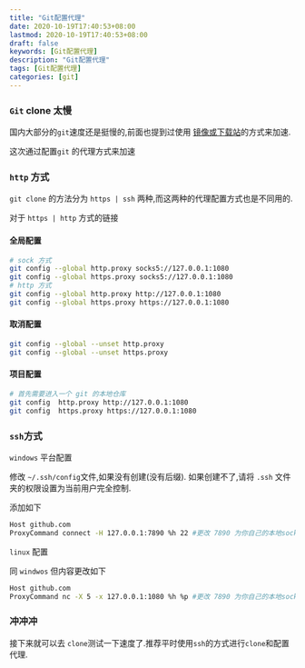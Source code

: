 ```yaml
---
title: "Git配置代理"
date: 2020-10-19T17:40:53+08:00
lastmod: 2020-10-19T17:40:53+08:00
draft: false
keywords: [Git配置代理]
description: "Git配置代理"
tags: [Git配置代理]
categories: [git]
---
```


### `Git` clone 太慢

国内大部分的`git`速度还是挺慢的,前面也提到过使用 [镜像或下载站](https://www.caoayu.xyz/post/github-fast/)的方式来加速.

这次通过配置`git` 的代理方式来加速

### `http` 方式

`git clone`   的方法分为 `https | ssh` 两种,而这两种的代理配置方式也是不同用的.

对于 `https | http` 方式的链接

#### 全局配置

```bash
# sock 方式
git config --global http.proxy socks5://127.0.0.1:1080
git config --global https.proxy socks5://127.0.0.1:1080
# http 方式
git config --global http.proxy http://127.0.0.1:1080
git config --global https.proxy https://127.0.0.1:1080
```

#### 取消配置

```bash
git config --global --unset http.proxy
git config --global --unset https.proxy
```

#### 项目配置

```bash
# 首先需要进入一个 git 的本地仓库
git config  http.proxy http://127.0.0.1:1080
git config  https.proxy https://127.0.0.1:1080
```

### `ssh`方式

`windows` 平台配置

修改 `~/.ssh/config`文件,如果没有创建(没有后缀). 如果创建不了,请将 `.ssh` 文件夹的权限设置为当前用户完全控制.

添加如下

```bash
Host github.com
ProxyCommand connect -H 127.0.0.1:7890 %h 22 #更改 7890 为你自己的本地socks5代理端口
```

`linux`  配置

同 `windwos` 但内容更改如下

```bash
Host github.com
ProxyCommand nc -X 5 -x 127.0.0.1:1080 %h %p #更改 7890 为你自己的本地socks5代理端口
```



### 冲冲冲

接下来就可以去 `clone`测试一下速度了.推荐平时使用`ssh`的方式进行`clone`和配置代理.